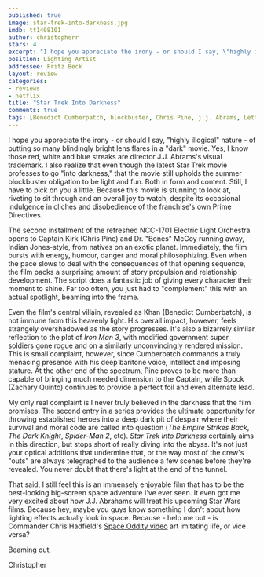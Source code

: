 ```yaml
---
published: true
image: star-trek-into-darkness.jpg
imdb: tt1408101
author: christopherr
stars: 4
excerpt: "I hope you appreciate the irony - or should I say, \"highly illogical\" nature - of putting so many blindingly bright lens flares in a \"dark\" movie. Yes, I know those red, white and blue streaks are director J.J. Abrams's visual trademark. I also realize that even though the latest Star Trek movie professes to go \"into darkness,\" that the movie still upholds the summer blockbuster obligation to be light and fun. Both in form and content. Still, I have to pick on you a little. Because this movie is stunning to look at, riveting to sit through and an overall joy to watch, despite its occasional indulgence in cliches and disobedience of the franchise's own Prime Directives." 
position: Lighting Artist
addressee: Fritz Beck
layout: review
categories:
- reviews
- netflix
title: "Star Trek Into Darkness"
comments: true
tags: [Benedict Cumberpatch, blockbuster, Chris Pine, j.j. Abrams, Letters, Oscars 2014, sci-fi, Sequel, Star Trek, summer, Zachary Quinto]
---
```

I hope you appreciate the irony - or should I say, "highly illogical" nature - of putting so many blindingly bright lens flares in a "dark" movie. Yes, I know those red, white and blue streaks are director J.J. Abrams's visual trademark. I also realize that even though the latest Star Trek movie professes to go "into darkness," that the movie still upholds the summer blockbuster obligation to be light and fun. Both in form and content. Still, I have to pick on you a little. Because this movie is stunning to look at, riveting to sit through and an overall joy to watch, despite its occasional indulgence in cliches and disobedience of the franchise's own Prime Directives.

The second installment of the refreshed NCC-1701 Electric Light Orchestra opens to Captain Kirk (Chris Pine) and Dr. "Bones" McCoy running away, Indian Jones-style, from natives on an exotic planet. Immediately, the film bursts with energy, humour, danger and moral philosophizing. Even when the pace slows to deal with the consequences of that opening sequence, the film packs a surprising amount of story propulsion and relationship development. The script does a fantastic job of giving every character their moment to shine. Far too often, you just had to "complement" this with an actual spotlight, beaming into the frame.

Even the film's central villain, revealed as Khan (Benedict Cumberbatch), is not immune from this heavenly light. His overall impact, however, feels strangely overshadowed as the story progresses. It's also a bizarrely similar reflection to the plot of _Iron Man 3_, with modified government super soldiers gone rogue and on a similarly unconvincingly rendered mission. This is small complaint, however, since Cumberbatch commands a truly menacing presence with his deep baritone voice, intellect and imposing stature. At the other end of the spectrum, Pine proves to be more than capable of bringing much needed dimension to the Captain, while Spock (Zachary Quinto) continues to provide a perfect foil and even alternate lead.

My only real complaint is I never truly believed in the darkness that the film promises. The second entry in a series provides the ultimate opportunity for throwing  established heroes into a deep dark pit of despair where their survival and moral code are called into question (_The Empire Strikes Back_, _The Dark Knight_, _Spider-Man 2_, etc). _Star Trek Into Darkness_ certainly aims in this direction, but stops short of really diving into the abyss. It's not just your optical additions that undermine that, or the way most of the crew's "outs" are always telegraphed to the audience a few scenes before they're revealed. You never doubt that there's light at the end of the tunnel.

That said, I still feel this is an immensely enjoyable film that has to be the best-looking big-screen space adventure I've ever seen. It even got me very excited about how J.J. Abrahams will treat his upcoming Star Wars films. Because hey, maybe you guys know something I don't about how lighting effects actually look in space. Because - help me out - is Commander Chris Hadfield's [Space Oddity video][1] art imitating life, or vice versa? 

   [1]: http://www.youtube.com/watch?v=KaOC9danxNo

Beaming out,

Christopher